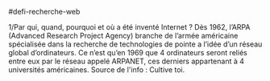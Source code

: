 #defi-recherche-web

1/Par qui, quand, pourquoi et où a été inventé Internet ?
	Dès 1962, l’ARPA (Advanced Research Project Agency) branche de l’armée américaine spécialisée dans la recherche de technologies de pointe a l’idée d’un réseau global d’ordinateurs. Ce n’est qu’en 1969 que 4 ordinateurs seront reliés entre eux par le réseau appelé ARPANET, ces derniers appartenant à 4 universités américaines.
	Source de l'info : Cultive toi.





